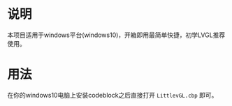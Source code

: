 # 说明
本项目适用于windows平台(windows10)，开箱即用最简单快捷，初学LVGL推荐使用。

# 用法

在你的windows10电脑上安装codeblock之后直接打开 `LittlevGL.cbp` 即可。
